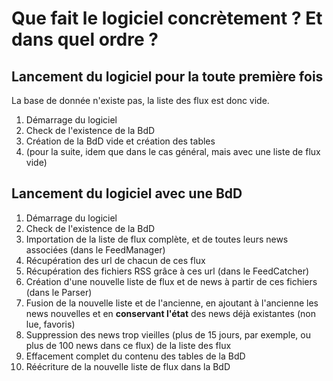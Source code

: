 # Que fait le logiciel concrètement ? Et dans quel ordre ? #

## Lancement du logiciel pour la toute première fois ##

La base de donnée n'existe pas, la liste des flux est donc vide.

  1. Démarrage du logiciel
  1. Check de l'existence de la BdD
  1. Création de la BdD vide et création des tables
  1. (pour la suite, idem que dans le cas général, mais avec une liste de flux vide)

## Lancement du logiciel avec une BdD ##

  1. Démarrage du logiciel
  1. Check de l'existence de la BdD
  1. Importation de la liste de flux complète, et de toutes leurs news associées (dans le FeedManager)
  1. Récupération des url de chacun de ces flux
  1. Récupération des fichiers RSS grâce à ces url (dans le FeedCatcher)
  1. Création d'une nouvelle liste de flux et de news à partir de ces fichiers (dans le Parser)
  1. Fusion de la nouvelle liste et de l'ancienne, en ajoutant à l'ancienne les news nouvelles et en **conservant l'état** des news déjà existantes (non lue, favoris)
  1. Suppression des news trop vieilles (plus de 15 jours, par exemple, ou plus de 100 news dans ce flux) de la liste des flux
  1. Effacement complet du contenu des tables de la BdD
  1. Réécriture de la nouvelle liste de flux dans la BdD